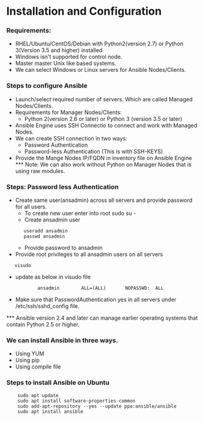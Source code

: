 # Installation and Configuration

### Requirements:
- RHEL/Ubuntu/CentOS/Debian with Python2(version 2.7) or Python 3(Version 3.5 and higher) installed
- Windows isn't supported for control node.
- Master master Unix like based systems.
- We can select Windows or Linux servers for Ansible Nodes/Clients.

### Steps to configure Ansible
 - Launch/select required number of servers. Which are called Managed Nodes/Clients.
 - Requirements for Manager Nodes/Clients:
    - Python 2(version 2.6 or later) or Python 3 (version 3.5 or later)
 - Ansible Engine uses SSH Connectio to connect and work with Managed Nodes.
 - We can create SSH connection in two ways:
    * Password Authentication
    * Password-less Authentication (This is with SSH-KEYS)
 - Provide the Mange Nodes IP/FQDN in inventory file on Ansible Engine
*** Note: We can also work without Python on Manager Nodes that is using raw modules.

### Steps: Password less Authentication
 - Create same user(ansadmin) across all servers and provide password for all users.
    - To create new user enter into root
       sudo su -
    - Create ansadmin user
    ```
       useradd ansadmin
       passwd ansadmin
    ```
    - Provide password to ansadmin
 - Provide root privileges to all ansadmin users on all servers
 ```
    visudo
 ```
 - update as below in visudo file
    ```
            ansadmin        ALL=(ALL)       NOPASSWD:  ALL
    ```
 - Make sure that PasswordAuthentication yes in all servers under /etc/ssh/sshd_config file.


*** Ansible version 2.4 and later can manage earlier operating systems that contain Python 2.5 or higher.




### We can install Ansible in three ways.
 - Using YUM
 - Using pip
 - Using compile file

### Steps to install Ansible on Ubuntu
```
    sudo apt update
    sudo apt install software-properties-common
    sudo add-apt-repository --yes --update ppa:ansible/ansible
    sudo apt install ansible
```